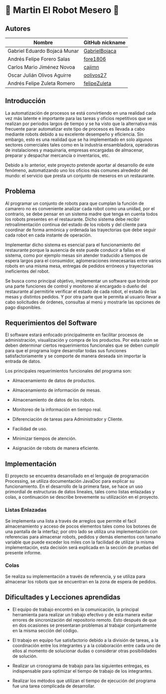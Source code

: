 # :robot: Martin El Robot Mesero  :robot:

## Autores

|              Nombre              |GitHub nickname|
|----------------------------------|---------------|
|   Gabriel Eduardo Bojacá Munar   |[GabrielBojaca](https://github.com/GabrielBojaca)|
|    Andrés Felipe Forero Salas    |[fore1806](https://github.com/fore1806)|
|    Carlos Mario Jiménez Novoa    |[cajimn](https://github.com/cajimn)|
|   Oscar Julián Olivos Aguirre    |[oolivos27](https://github.com/oolivos27)|
|   Andrés Felipe Zuleta Romero    |[felipeZuleta](https://github.com/felipeZuleta)|

## Introducción

La automatización de procesos se está convirtiendo en una realidad cada vez más latente e importante para las tareas y oficios repetitivos que se realizan por periodos largos de tiempo y se ha visto que la alternativa más frecuente parar automatizar este tipo de procesos es llevada a cabo mediante robots debido a su excelente desempeño y eficiencia. Sin embargo, esto es una realidad que se ha implementado en solo algunos sectores comerciales tales como en la industria ensambladora, operadoras de instalaciones y maquinaria, empresas encargadas de almacenar, preparar y despachar mercancía o inventarios, etc.

Debido a lo anterior, este proyecto pretende aportar al desarrollo de este fenómeno, automatizando uno los oficios más comunes alrededor del mundo: el servicio que presta un conjunto de meseros en un restaurante.

## Problema

Al programar un conjunto de robots para que cumplan la función de camarero no es conveniente analizar cada robot como una unidad, por el contrario, se debe pensar en un sistema madre que tenga en cuenta todos los robots presentes en el restaurante. Dicho sistema debe recibir retroalimentación continua del estado de los robots y del cliente para coordinar de forma armónica y ordenada las trayectorias que debe seguir cada robot en cada instante de operación. 

Implementar dicho sistema es esencial para el funcionamiento del restaurante porque la ausencia de este puede conducir a fallas en el sistema, como por ejemplo mesas sin atender traducido a tiempos de espera largos para el consumidor, aglomeraciones innecesarias entre varios robots en una misma mesa, entregas de pedidos erróneos y trayectorias ineficientes del robot.

Se busca como principal objetivo, implementar un software que brinde por una parte funciones de control y monitoreo al encargado o dueño del restaurante al permitirle verificar el estado de cada robot, el estado de las mesas y distintos pedidos. Y por otra parte que le permita al usuario llevar a cabo solicitudes de órdenes, consultas al menú y mostrarle las opciones de pago disponibles.

## Requerimientos del Software

El software estará enfocado principalmente en facilitar procesos de administración, visualización y compra de los productos. Por esta razón se deben determinar ciertos requerimientos funcionales que se deben cumplir para que el programa logre desarrollar todas sus funciones satisfactoriamente y se comporte de manera deseada sin importar la entrada de datos.

Los principales requerimientos funcionales del programa son: 

- Almacenamiento de datos de productos.

- Almacenamiento de información de mesas.

- Almacenamiento de datos de los robots.

- Monitoreo de la información en tiempo real.

- Diferenciación de tareas para Administrador y Cliente.

- Facilidad de uso.

- Minimizar tiempos de atención.

- Asignación de robots de manera eficiente.

## Implementación

El proyecto se encuentra desarrollado en el lenguaje de programación Processing, se utiliza documentación JavaDoc para explicar su funcionamiento. En el desarrollo de la primera fase, se hace un uso primordial de estructuras de datos lineales, tales como listas enlazadas y colas, a continuación se describe brevemente su utilización en el proyecto.

### Listas Enlazadas

Se implementa una lista a través de arreglos que permite el facil almacenamiento y acceso de pocos elementos tales como los botones de una pantalla de la interfaz; por otro lado se utiliza una implementación con referencias para almacenar robots, pedidos y demás elementos con tamaño variable que puede exceder los miles con la facilidad de utilizar la misma implementación, esta decisión será explicada en la sección de pruebas del presente informe.

### Colas

Se realiza su implementación a través de referencia, y se utiliza para almacenar los robots que se encuentran en la zona de espera de pedidos.

## Dificultades y Lecciones aprendidas

- El equipo de trabajo encontró en la comunicación, la principal herramienta para realizar un trabajo efectivo y de esta manera evitar errores de sincronización del repositorio remoto. Esto después de que en dos ocasiones se presentaran problemas al trabajar conjuntamente en la misma sección del código.

- El trabajo en equipo fue satisfactorio debido a la división de tareas, a la coordinación entre los integrantes y a la colaboración entre cada uno de ellos al momento de solucionar dudas o considerar otras posibilidades de solución.

- Realizar un cronograma de trabajo para las siguientes entregas, es indispensable para optimizar el tiempo de trabajo de los integrantes.

- Realizar los métodos que utilizan el tiempo de ejecución del programa fue una tarea complicada de desarrollar.
